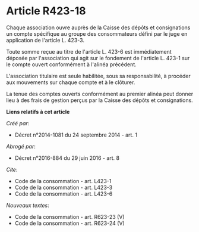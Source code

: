 # Article R423-18

Chaque association ouvre auprès de la Caisse des dépôts et consignations un compte spécifique au groupe des consommateurs
défini par le juge en application de l'article L. 423-3. 

Toute somme reçue au titre de l'article L. 423-6 est immédiatement déposée par l'association qui agit sur le fondement de
l'article L. 423-1 sur le compte ouvert conformément à l'alinéa précédent. 

L'association titulaire est seule habilitée, sous sa responsabilité, à procéder aux mouvements sur chaque compte et à le
clôturer. 

La tenue des comptes ouverts conformément au premier alinéa peut donner lieu à des frais de gestion perçus par la Caisse des
dépôts et consignations.

**Liens relatifs à cet article**

_Créé par_:

  - Décret n°2014-1081 du 24 septembre 2014 - art. 1

_Abrogé par_:

  - Décret n°2016-884 du 29 juin 2016 - art. 8

_Cite_:

  - Code de la consommation - art. L423-1
  - Code de la consommation - art. L423-3
  - Code de la consommation - art. L423-6

_Nouveaux textes_:

  - Code de la consommation - art. R623-23 (V)
  - Code de la consommation - art. R623-24 (V)
